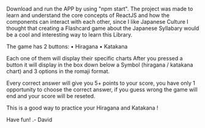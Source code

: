 Download and run the APP by using "npm start".
The project was made to learn and understand the core concepts of ReactJS and how the components can interact with each other,
since I like Japanese Culture I thought that creating a Flashcard game about the Japanese Syllabary would be a cool and interesting way to learn this Library.

The game has 2 buttons:
• Hiragana 
• Katakana

Each one of them will display their specific charts
After you pressed a button it will display in the box down below 
a Symbol (hiragana / katakana chart) and 3 options in the romaji format.

Every correct answer will give you 5+ points to your score, you have only 1 opportunity to choose the correct answer,
if you guess wrong the game will end and your score will be reseted.

This is a good way to practice your Hiragana and Katakana !

Have fun! .- David
